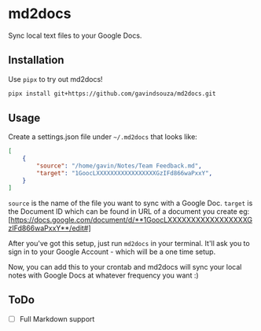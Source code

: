 # md2docs

Sync local text files to your Google Docs.

## Installation

Use `pipx` to try out md2docs!

```bash
pipx install git+https://github.com/gavindsouza/md2docs.git
```

## Usage

Create a settings.json file under `~/.md2docs` that looks like:

```json
[
    {
        "source": "/home/gavin/Notes/Team Feedback.md",
        "target": "1GoocLXXXXXXXXXXXXXXXXXGzIFd866waPxxY",
    }
]
```

`source` is the name of the file you want to sync with a Google Doc. `target` is the Document ID which can be found in URL of a document you create eg: [https://docs.google.com/document/d/**1GoocLXXXXXXXXXXXXXXXXXGzIFd866waPxxY**/edit#]

After you've got this setup, just run `md2docs` in your terminal. It'll ask you to sign in to your Google Account - which will be a one time setup.

Now, you can add this to your crontab and md2docs will sync your local notes with Google Docs at whatever frequency you want :)

## ToDo

- [ ] Full Markdown support
